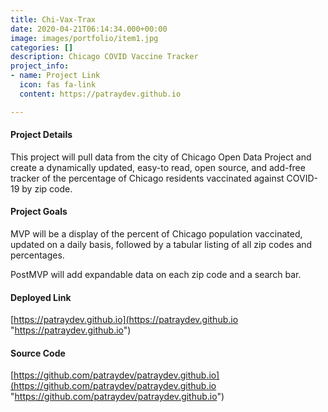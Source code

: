```yaml
---
title: Chi-Vax-Trax
date: 2020-04-21T06:14:34.000+00:00
image: images/portfolio/item1.jpg
categories: []
description: Chicago COVID Vaccine Tracker
project_info:
- name: Project Link
  icon: fas fa-link
  content: https://patraydev.github.io

---
```

#### Project Details

This project will pull data from the city of Chicago Open Data Project and create a dynamically updated, easy-to read, open source, and add-free tracker of the percentage of Chicago residents vaccinated against COVID-19 by zip code.

#### Project Goals

MVP will be a display of the percent of Chicago population vaccinated, updated on a daily basis, followed by a tabular listing of all zip codes and percentages.

PostMVP will add expandable data on each zip code and a search bar.

#### Deployed Link

[https://patraydev.github.io](https://patraydev.github.io "https://patraydev.github.io")

#### Source Code

[https://github.com/patraydev/patraydev.github.io](https://github.com/patraydev/patraydev.github.io "https://github.com/patraydev/patraydev.github.io")